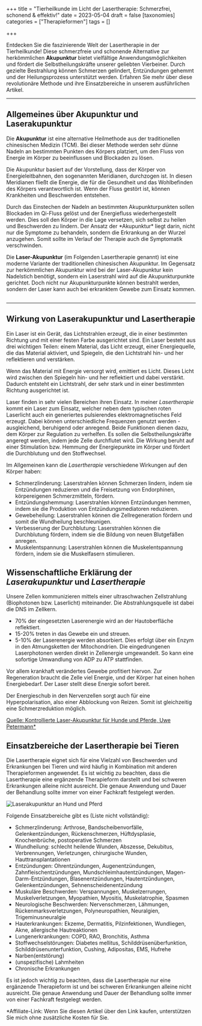 +++
title = "Tierheilkunde im Licht der Lasertherapie: Schmerzfrei, schonend & effektiv!"
date = 2023-05-04
draft = false
[taxonomies]
categories = ["Therapieformen"]
tags = []

+++

Entdecken Sie die faszinierende Welt der Lasertherapie in der Tierheilkunde! Diese schmerzfreie und schonende Alternative zur herkömmlichen **Akupunktur** bietet vielfältige Anwendungsmöglichkeiten und fördert die Selbstheilungskräfte unserer geliebten Vierbeiner. Durch gezielte Bestrahlung können Schmerzen gelindert, Entzündungen gehemmt und der Heilungsprozess unterstützt werden. Erfahren Sie mehr über diese revolutionäre Methode und ihre Einsatzbereiche in unserem ausführlichen Artikel. 

<!-- more -->

<div class="container marketing">
  <hr class="featurette-divider">
  <div class="row featurette">
    <div class="col-md-7 order-md-2">
      <h2 class="featurette-heading">Allgemeines über Akupunktur und Laserakupunktur</h2>
      <p class="lead">Die <strong>Akupunktur</strong> ist eine alternative Heilmethode aus der traditionellen chinesischen Medizin (TCM). Bei dieser Methode werden sehr dünne Nadeln an bestimmten Punkten des Körpers platziert, um den Fluss von Energie im Körper zu beeinflussen und Blockaden zu lösen.</p>
      <p class="lead">Die Akupunktur basiert auf der Vorstellung, dass der Körper von Energieleitbahnen, den sogenannten Meridianen, durchzogen ist. In diesen Meridianen fließt die Energie, die für die Gesundheit und das Wohlbefinden des Körpers verantwortlich ist. Wenn der Fluss gestört ist, können Krankheiten und Beschwerden entstehen.</p>
      <p class="lead">Durch das Einstechen der Nadeln an bestimmten Akupunkturpunkten sollen Blockaden im Qi-Fluss gelöst und der Energiefluss wiederhergestellt werden. Dies soll den Körper in die Lage versetzen, sich selbst zu heilen und Beschwerden zu lindern. Der Ansatz der *Akupunktur* liegt darin, nicht nur die Symptome zu behandeln, sondern die Erkrankung an der Wurzel anzugehen. Somit sollte im Verlauf der Therapie auch die Symptomatik verschwinden.</p>
      <p class="lead">Die <strong>Laser-Akupunktur</strong> (im Folgenden Lasertherapie genannt) ist eine moderne Variante der traditionellen chinesischen Akupunktur. Im Gegensatz zur herkömmlichen Akupunktur wird bei der Laser-Akupunktur kein Nadelstich benötigt, sondern ein Laserstrahl wird auf die Akupunkturpunkte gerichtet. Doch nicht nur Akupunkturpunkte können bestrahlt werden, sondern der Laser kann auch bei erkranktem Gewebe zum Einsatz kommen.</p>    
      </div>
    <div class="col-md-5">
        <picture>
            <source media="(max-width: 319px)" srcset="https://tierheilpraxis-jessican.de/img/behandlung/laserakupunktur_blog_320.avif 304w" type="image/avif" sizes="95vw">
            <source media="(max-width: 319px)" srcset="https://tierheilpraxis-jessican.de/img/behandlung/laserakupunktur_blog_320.webp 304w" type="image/webp" sizes="95vw">
            <source media="(max-width: 319px)" srcset="https://tierheilpraxis-jessican.de/img/behandlung/laserakupunktur_blog_320.jpeg 304w" type="image/jpeg" sizes="95vw">
            <source media="(min-width: 320px) and (max-width: 639px)" srcset="https://tierheilpraxis-jessican.de/img/behandlung/laserakupunktur_blog_640.avif 608w" type="image/avif" sizes="95vw">
            <source media="(min-width: 320px) and (max-width: 639px)" srcset="https://tierheilpraxis-jessican.de/img/behandlung/laserakupunktur_blog_640.webp 608w" type="image/webp" sizes="95vw">
            <source media="(min-width: 320px) and (max-width: 639px)" srcset="https://tierheilpraxis-jessican.de/img/behandlung/laserakupunktur_blog_640.jpeg 608w" type="image/jpeg" sizes="95vw">
            <source media="(min-width: 640px) and (max-width: 767px)" srcset="https://tierheilpraxis-jessican.de/img/behandlung/laserakupunktur_blog_768.avif 729w" type="image/avif" sizes="95vw">
            <source media="(min-width: 640px) and (max-width: 767px)" srcset="https://tierheilpraxis-jessican.de/img/behandlung/laserakupunktur_blog_768.webp 729w" type="image/webp" sizes="95vw">
            <source media="(min-width: 640px) and (max-width: 767px)" srcset="https://tierheilpraxis-jessican.de/img/behandlung/laserakupunktur_blog_768.jpeg 729w" type="image/jpeg" sizes="95vw">
            <source media="(min-width: 768px)" srcset="https://tierheilpraxis-jessican.de/img/behandlung/laserakupunktur_blog_1024.avif 972w" type="image/avif" sizes="30vw">
            <source media="(min-width: 768px)" srcset="https://tierheilpraxis-jessican.de/img/behandlung/laserakupunktur_blog_1024.webp 972w" type="image/webp" sizes="30vw">
            <source media="(min-width: 768px)" srcset="https://tierheilpraxis-jessican.de/img/behandlung/laserakupunktur_blog_1024.jpeg 972w" type="image/jpeg" sizes="30vw">
            <img src="https://tierheilpraxis-jessican.de/img/behandlung/laserakupunktur_blog_1024.jpeg" alt="" title="" loading="lazy" sizes="30vw"  class="card-img-top" style="aspect-ratio: 1/1; object-fit: cover;">
        </picture>
    </div>
  </div>
  <hr class="featurette-divider">
</div>

## Wirkung von Laserakupunktur und Lasertherapie

Ein Laser ist ein Gerät, das Lichtstrahlen erzeugt, die in einer bestimmten Richtung und mit einer festen Farbe ausgerichtet sind. Ein Laser besteht aus drei wichtigen Teilen: einem Material, das Licht erzeugt, einer Energiequelle, die das Material aktiviert, und Spiegeln, die den Lichtstrahl hin- und her reflektieren und verstärken.

Wenn das Material mit Energie versorgt wird, emittiert es Licht. Dieses Licht wird zwischen den Spiegeln hin- und her reflektiert und dabei verstärkt. Dadurch entsteht ein Lichtstrahl, der sehr stark und in einer bestimmten Richtung ausgerichtet ist.

Laser finden in sehr vielen Bereichen ihren Einsatz. In meiner *Lasertherapie* kommt ein Laser zum Einsatz, welcher neben dem typischen roten Laserlicht auch ein generiertes pulsierendes elektromagnetisches Feld erzeugt. Dabei können unterschiedliche Frequenzen genutzt werden - ausgleichend, beruhigend oder anregend. Beide Funktionen dienen dazu, dem Körper zur Regulation zu verhelfen. Es sollen die Selbstheilungskräfte angeregt werden, indem jede Zelle durchflutet wird. Die Wirkung beruht auf einer Stimulation bzw. Hemmung der Energiepunkte im Körper und fördert die Durchblutung und den Stoffwechsel.

Im Allgemeinen kann die *Lasertherapie* verschiedene Wirkungen auf den Körper haben:

- Schmerzlinderung: Laserstrahlen können Schmerzen lindern, indem sie Entzündungen reduzieren und die Freisetzung von Endorphinen, körpereigenen Schmerzmitteln, fördern.
- Entzündungshemmung: Laserstrahlen können Entzündungen hemmen, indem sie die Produktion von Entzündungsmediatoren reduzieren.
- Gewebeheilung: Laserstrahlen können die Zellregeneration fördern und somit die Wundheilung beschleunigen.
- Verbesserung der Durchblutung: Laserstrahlen können die Durchblutung fördern, indem sie die Bildung von neuen Blutgefäßen anregen.
- Muskelentspannung: Laserstrahlen können die Muskelentspannung fördern, indem sie die Muskelfasern stimulieren.


## Wissenschaftliche Erklärung der *Laserakupunktur* und *Lasertherapie*

Unsere Zellen kommunizieren mittels einer ultraschwachen Zellstrahlung (Biophotonen bzw. Laserlicht) miteinander. Die Abstrahlungsquelle ist dabei die DNS im Zellkern.

- 70% der eingesetzten Laserenergie wird an der Hautoberfläche reflektiert.
- 15-20% treten in das Gewebe ein und streuen.
- 5-10% der Laserenergie werden absorbiert. Dies erfolgt über ein Enzym in den Atmungsketten der Mitochondrien. Die eingedrungenen Laserphotonen werden direkt in Zellenergie umgewandelt. So kann eine sofortige Umwandlung von ADP zu ATP stattfinden.

Vor allem krankhaft verändertes Gewebe profitiert hiervon. Zur Regeneration braucht die Zelle viel Energie, und der Körper hat einen hohen Energiebedarf. Der Laser stellt diese Energie sofort bereit.

Der Energieschub in den Nervenzellen sorgt auch für eine Hyperpolarisation, also einer Abblockung von Reizen. Somit ist gleichzeitig eine Schmerzreduktion möglich.

<a href="https://amzn.to/3VzTguk" title="Kontrollierte Laser-Akupunktur für Hunde und Pferde, Uwe Petermann">Quelle: Kontrollierte Laser-Akupunktur für Hunde und Pferde, Uwe Petermann* </a>


<div class="container marketing">
  <div class="row featurette">
    <div class="col-md-7">
      <h2 class="featurette-heading">Einsatzbereiche der Lasertherapie bei Tieren</h2>
      <p class="lead">Die Lasertherapie eignet sich für eine Vielzahl von Beschwerden und Erkrankungen bei Tieren und wird häufig in Kombination mit anderen Therapieformen angewendet. Es ist wichtig zu beachten, dass die Lasertherapie eine ergänzende Therapieform darstellt und bei schweren Erkrankungen alleine nicht ausreicht. Die genaue Anwendung und Dauer der Behandlung sollte immer von einer Fachkraft festgelegt werden.</p>
    </div>
    <div class="col-md-5  order-md-1">
      <picture>
        <source media="(max-width: 319px)" srcset="https://tierheilpraxis-jessican.de/img/behandlung/laserakupunktur_320.avif 320w" type="image/avif" sizes="100vw">
        <source media="(max-width: 319px)" srcset="https://tierheilpraxis-jessican.de/img/behandlung/laserakupunktur_320.webp 320w" type="image/webp" sizes="100vw">
        <source media="(max-width: 319px)" srcset="https://tierheilpraxis-jessican.de/img/behandlung/laserakupunktur_320.jpeg 320w" type="image/jpeg" sizes="100vw">
        <source media="(min-width: 321px) and (max-width: 639px)" srcset="https://tierheilpraxis-jessican.de/img/behandlung/laserakupunktur_640.avif 640w" type="image/avif" sizes="100vw">
        <source media="(min-width: 321px) and (max-width: 639px)" srcset="https://tierheilpraxis-jessican.de/img/behandlung/laserakupunktur_640.webp 640w" type="image/webp" sizes="100vw">
        <source media="(min-width: 321px) and (max-width: 639px)" srcset="https://tierheilpraxis-jessican.de/img/behandlung/laserakupunktur_640.jpeg 640w" type="image/jpeg" sizes="100vw">
        <source media="(min-width: 641px) and (max-width: 767px)" srcset="https://tierheilpraxis-jessican.de/img/behandlung/laserakupunktur_768.avif 768w" type="image/avif" sizes="100vw">
        <source media="(min-width: 641px) and (max-width: 767px)" srcset="https://tierheilpraxis-jessican.de/img/behandlung/laserakupunktur_768.webp 768w" type="image/webp" sizes="100vw">
        <source media="(min-width: 641px) and (max-width: 767px)" srcset="https://tierheilpraxis-jessican.de/img/behandlung/laserakupunktur_768.jpeg 768w" type="image/jpeg" sizes="100vw">
        <source media="(min-width: 769px) and (max-width: 1023px)" srcset="https://tierheilpraxis-jessican.de/img/behandlung/laserakupunktur_1024.avif 1024w" type="image/avif" sizes="100vw">
        <source media="(min-width: 769px) and (max-width: 1023px)" srcset="https://tierheilpraxis-jessican.de/img/behandlung/laserakupunktur_1024.webp 1024w" type="image/webp" sizes="100vw">
        <source media="(min-width: 769px) and (max-width: 1023px)" srcset="https://tierheilpraxis-jessican.de/img/behandlung/laserakupunktur_1024.jpeg 1024w" type="image/jpeg" sizes="100vw">
        <source media="(min-width: 1025px) and (max-width: 1365px)" srcset="https://tierheilpraxis-jessican.de/img/behandlung/laserakupunktur_1366.avif 1366w" type="image/avif" sizes="100vw">
        <source media="(min-width: 1025px) and (max-width: 1365px)" srcset="https://tierheilpraxis-jessican.de/img/behandlung/laserakupunktur_1366.webp 1366w" type="image/webp" sizes="100vw">
        <source media="(min-width: 1025px) and (max-width: 1365px)" srcset="https://tierheilpraxis-jessican.de/img/behandlung/laserakupunktur_1366.jpeg 1366w" type="image/jpeg" sizes="100vw">
        <source media="(min-width: 1367px) and (max-width: 1599px)" srcset="https://tierheilpraxis-jessican.de/img/behandlung/laserakupunktur_1600.avif 1600w" type="image/avif" sizes="100vw">
        <source media="(min-width: 1367px) and (max-width: 1599px)" srcset="https://tierheilpraxis-jessican.de/img/behandlung/laserakupunktur_1600.webp 1600w" type="image/webp" sizes="100vw">
        <source media="(min-width: 1367px) and (max-width: 1599px)" srcset="https://tierheilpraxis-jessican.de/img/behandlung/laserakupunktur_1600.jpeg 1600w" type="image/jpeg" sizes="100vw">
        <source media="(min-width: 1600px)" srcset="https://tierheilpraxis-jessican.de/img/behandlung/laserakupunktur_1920.avif 1920w" type="image/avif" sizes="100vw">
        <source media="(min-width: 1600px)" srcset="https://tierheilpraxis-jessican.de/img/behandlung/laserakupunktur_1920.webp 1920w" type="image/webp" sizes="100vw">
        <source media="(min-width: 1600px)" srcset="https://tierheilpraxis-jessican.de/img/behandlung/laserakupunktur_1920.jpeg 1920w" type="image/jpeg" sizes="100vw">
        <img src="https://tierheilpraxis-jessican.de/img/behandlung/laserakupunktur_1920.jpeg" alt="Laserakupunktur an Hund und Pferd" title="Laserakupunktur an Hund und Pferd" loading="lazy" sizes="100vw"  class="featurette-image img-fluid mx-auto rounded-img" style="aspect-ratio: 1/1; object-fit: cover;">
    </picture>
    </div>
  </div>
</div>


Folgende Einsatzbereiche gibt es (Liste nicht vollständig):

- Schmerzlinderung: Arthrose, Bandscheibenvorfälle, Gelenkentzündungen, Rückenschmerzen, Hüftdysplasie, Knochenbrüche, postoperative Schmerzen
- Wundheilung: schlecht heilende Wunden, Abszesse, Dekubitus, Verbrennungen, Verletzungen, chirurgische Wunden, Hauttransplantationen
- Entzündungen: Ohrentzündungen, Augenentzündungen, Zahnfleischentzündungen, Mundschleimhautentzündungen, Magen-Darm-Entzündungen, Blasenentzündungen, Hautentzündungen, Gelenkentzündungen, Sehnenscheidenentzündung
- Muskuläre Beschwerden: Verspannungen, Muskelzerrungen, Muskelverletzungen, Myopathien, Myositis, Muskelatrophie, Spasmen
- Neurologische Beschwerden: Nervenschmerzen, Lähmungen, Rückenmarksverletzungen, Polyneuropathien, Neuralgien, Trigeminusneuralgie
- Hauterkrankungen: Ekzeme, Dermatitis, Pilzinfektionen, Wundliegen, Akne, allergische Hautreaktionen
- Lungenerkrankungen: COPD, RAO, Bronchitis, Asthma
- Stoffwechselstörungen: Diabetes mellitus, Schilddrüsenüberfunktion, Schilddrüsenunterfunktion, Cushing, Adipositas, EMS, Hufrehe
- Narben(entstörung)
- (unspezifische) Lahmheiten
- Chronische Erkrankungen

Es ist jedoch wichtig zu beachten, dass die Lasertherapie nur eine ergänzende Therapieform ist und bei schweren Erkrankungen alleine nicht ausreicht. Die genaue Anwendung und Dauer der Behandlung sollte immer von einer Fachkraft festgelegt werden.

*Affiliate-Link: Wenn Sie diesen Artikel über den Link kaufen, unterstützen Sie mich ohne zusätzliche Kosten für Sie.